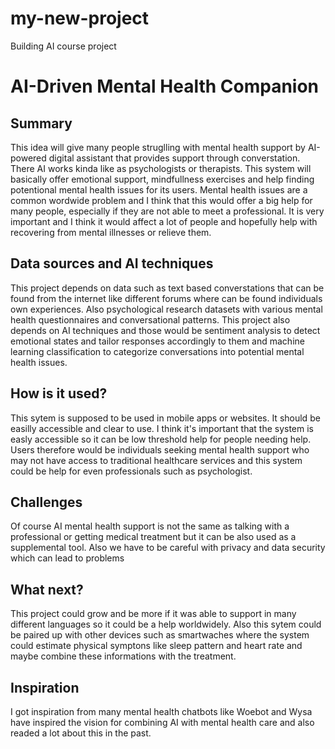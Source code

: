 # my-new-project
Building AI course project
# AI-Driven Mental Health Companion
## Summary
This idea will give many people struglling with mental health support by AI-powered digital assistant that provides support through converstation. There AI works kinda like as psychologists or therapists. This system will basically offer emotional support, mindfullness exercises and help finding potentional mental health issues for its users. Mental health issues are a common wordwide problem and I think that this would offer a big help for many people, especially if they are not able to meet a professional. It is very important and I think it would affect a lot of people and hopefully help with recovering from mental illnesses or relieve them. 
## Data sources and AI techniques
This project depends on data such as text based converstations that can be found from the internet like different forums where can be found individuals own experiences. Also psychological research datasets with various mental health questionnaires and conversational patterns. This project also depends on AI techniques and those would be sentiment analysis to detect emotional states and tailor responses accordingly to them and machine learning classification to categorize conversations into potential mental health issues.
## How is it used?
This sytem is supposed to be used in mobile apps or websites. It should be easilly accessible and clear to use. I think it's important that the system is easly accessible so it can be low threshold help for people needing help. Users therefore would be individuals seeking mental health support who may not have access to traditional healthcare services and this system could be help for even professionals such as psychologist. 
## Challenges
Of course AI mental health support is not the same as talking with a professional or getting medical treatment but it can be also used as a supplemental tool. Also we have to be careful with privacy and data security which can lead to problems 
## What next?
This project could grow and be more if it was able to support in many different languages so it could be a help worldwidely. Also this sytem could be paired up with other devices such as smartwaches where the system could estimate physical symptons like sleep pattern and heart rate and maybe combine these informations with the treatment.
## Inspiration
I got inspiration from many mental health chatbots like Woebot and Wysa have inspired the vision for combining AI with mental health care and also readed a lot about this in the past.
